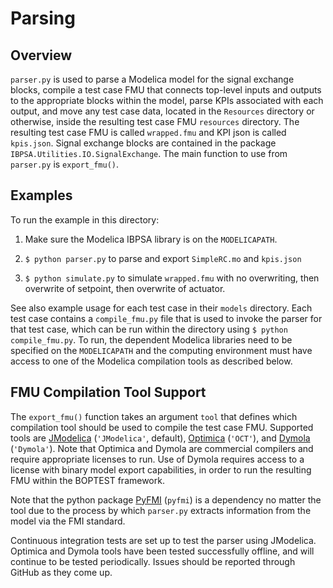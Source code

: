 Parsing
=======

Overview
--------
``parser.py`` is used to parse a Modelica model for the signal exchange blocks,
compile a test case FMU that connects top-level inputs and outputs to the
appropriate blocks within the model, parse KPIs associated with each output,
and move any test case data, located in the ``Resources`` directory or otherwise, inside the
resulting test case FMU ``resources`` directory.  The resulting test case FMU
is called ``wrapped.fmu`` and KPI json is called ``kpis.json``. Signal exchange
blocks are contained in the package ``IBPSA.Utilities.IO.SignalExchange``.
The main function to use from ``parser.py`` is ``export_fmu()``.

Examples
--------
To run the example in this directory:

1. Make sure the Modelica IBPSA library is on the ``MODELICAPATH``.

2. ``$ python parser.py`` to parse and export ``SimpleRC.mo`` and ``kpis.json``

3. ``$ python simulate.py`` to simulate ``wrapped.fmu`` with no overwriting,
then overwrite of setpoint, then overwrite of actuator.

See also example usage for each test case in their ``models`` directory.  Each test case contains a ``compile_fmu.py`` file that is used to invoke the parser for that test case, which can be run within the directory using ``$ python compile_fmu.py``.  To run, the dependent Modelica libraries need to be specified on the ``MODELICAPATH`` and the computing environment must have access to one of the Modelica compilation tools as described below.

FMU Compilation Tool Support
----------------------------
The ``export_fmu()`` function takes an argument `tool` that defines which
compilation tool should be used to compile the test case FMU.  Supported
tools are [JModelica](https://jmodelica.org/) (``'JModelica'``, default),
[Optimica](https://help.modelon.com/latest/reference/oct/) (``'OCT'``),
and [Dymola](https://www.3ds.com/products/catia/dymola) (``'Dymola'``).
Note that Optimica and Dymola are commercial compilers
and require appropriate licenses to run.  Use of Dymola requires access to
a license with binary model export capabilities, in order to run the resulting
FMU within the BOPTEST framework.

Note that the python package [PyFMI](https://github.com/modelon-community/PyFMI) (``pyfmi``) is a dependency no matter the tool due to the process by which ``parser.py`` extracts information from the model via the FMI standard.

Continuous integration tests are set up to test the parser using JModelica.  Optimica and Dymola tools have been tested successfully offline, and will continue to be tested periodically.  Issues should be reported through GitHub as they come up.
